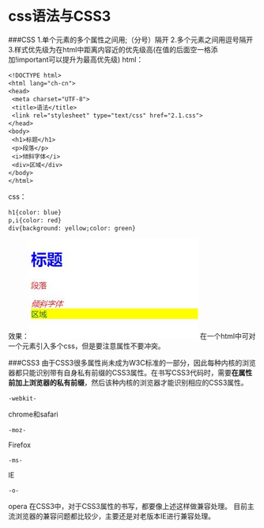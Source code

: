css语法与CSS3
===================
###CSS
1.单个元素的多个属性之间用;（分号）隔开
2.多个元素之间用逗号隔开
3.样式优先级为在html中距离内容近的优先级高(在值的后面空一格添加!important可以提升为最高优先级)
html：

    <!DOCTYPE html>
    <html lang="ch-cn">
    <head>
	 <meta charset="UTF-8">
	 <title>语法</title>
	 <link rel="stylesheet" type="text/css" href="2.1.css">
    </head>
    <body>
	 <h1>标题</h1>
	 <p>段落</p>
     <i>倾斜字体</i>
     <div>区域</div>
    </body>
    </html>
css：

    h1{color: blue}
    p,i{color: red}
    div{background: yellow;color: green}
效果：![](./相关文件/2.1.JPG)
在一个html中可对一个元素引入多个css，但是要注意属性不要冲突。

###CSS3
由于CSS3很多属性尚未成为W3C标准的一部分，因此每种内核的浏览器都只能识别带有自身私有前缀的CSS3属性。在书写CSS3代码时，需要**在属性前加上浏览器的私有前缀**，然后该种内核的浏览器才能识别相应的CSS3属性。


    -webkit-	
chrome和safari

    -moz-	
Firefox

    -ms-	
IE

    -o-	
 opera
在CSS3中，对于CSS3属性的书写，都要像上述这样做兼容处理。
目前主流浏览器的兼容问题都比较少，主要还是对老版本IE进行兼容处理。